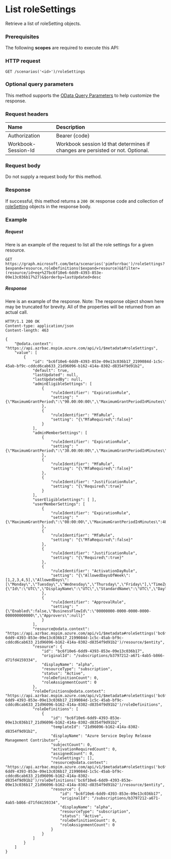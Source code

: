 # List roleSettings

Retrieve a list of roleSetting objects.
### Prerequisites
The following **scopes** are required to execute this API: 
### HTTP request
<!-- { "blockType": "ignored" } -->
```http
GET /scenarios('<id>')/roleSettings
```
### Optional query parameters
This method supports the [OData Query Parameters](http://graph.microsoft.io/docs/overview/query_parameters) to help customize the response.

### Request headers
| Name      |Description|
|:----------|:----------|
| Authorization  | Bearer {code}|
| Workbook-Session-Id  | Workbook session Id that determines if changes are persisted or not. Optional.|

### Request body
Do not supply a request body for this method.
### Response
If successful, this method returns a `200 OK` response code and collection of [roleSetting](../resources/roleSetting.md) objects in the response body.
### Example
##### Request
Here is an example of the request to list all the role settings for a given resource.
<!-- {
  "blockType": "request",
  "name": "get_policies"
}-->
```http
GET https://graph.microsoft.com/beta/scenarios('pimforrbac')/roleSettings?$expand=resource,roleDefinitions($expand=resource)&$filter=(resource/id+eq+%27bc6f10e6-6dd9-4393-853e-09e13c036b17%27)&$orderby=lastUpdated+desc
```
##### Response
Here is an example of the response. Note: The response object shown here may be truncated for brevity. All of the properties will be returned from an actual call.
<!-- {
  "blockType": "response",
  "truncated": true,
  "@odata.type": "microsoft.graph.policy",
  "isCollection": true
} -->
```http
HTTP/1.1 200 OK
Content-type: application/json
Content-length: 463

{
    "@odata.context": "https://api.azrbac.mspim.azure.com/api/v1/$metadata#roleSettings",
    "value": [
        {
            "id": "bc6f10e6-6dd9-4393-853e-09e13c036b17_2199084d-1c5c-45ab-bf9c-cddcd6cab633_21d96096-b162-414a-8302-d8354f9d91b2",
            "default": true,
            "lastUpdated": null,
            "lastUpdatedBy": null,
            "adminEligibleSettings": [
                {
                    "ruleIdentifier": "ExpirationRule",
                    "setting": "{\"MaximumGrantPeriod\":\"90.00:00:00\",\"MaximumGrantPeriodInMinutes\":129600,\"PermanentAssignment\":false}"
                },
                {
                    "ruleIdentifier": "MfaRule",
                    "setting": "{\"MfaRequired\":false}"
                }
            ],
            "adminMemberSettings": [
                {
                    "ruleIdentifier": "ExpirationRule",
                    "setting": "{\"MaximumGrantPeriod\":\"30.00:00:00\",\"MaximumGrantPeriodInMinutes\":43200,\"PermanentAssignment\":false}"
                },
                {
                    "ruleIdentifier": "MfaRule",
                    "setting": "{\"MfaRequired\":false}"
                },
                {
                    "ruleIdentifier": "JustificationRule",
                    "setting": "{\"Required\":true}"
                }
            ],
            "userEligibleSettings": [ ],
            "userMemberSettings": [
                {
                    "ruleIdentifier": "ExpirationRule",
                    "setting": "{\"MaximumGrantPeriod\":\"08:00:00\",\"MaximumGrantPeriodInMinutes\":480,\"PermanentAssignment\":false}"
                },
                {
                    "ruleIdentifier": "MfaRule",
                    "setting": "{\"MfaRequired\":false}"
                },
                {
                    "ruleIdentifier": "JustificationRule",
                    "setting": "{\"Required\":true}"
                },
                {
                    "ruleIdentifier": "ActivationDayRule",
                    "setting": "{\"AllowedDaysOfWeek\":[1,2,3,4,5],\"AllowedDays\":[\"Monday\",\"Tuesday\",\"Wednesday\",\"Thursday\",\"Friday\"],\"TimeZoneInfo\":{\"Id\":\"UTC\",\"DisplayName\":\"UTC\",\"StandardName\":\"UTC\",\"DaylightName\":\"UTC\",\"BaseUtcOffset\":\"00:00:00\",\"AdjustmentRules\":null,\"SupportsDaylightSavingTime\":false},\"TimeZoneId\":\"UTC\",\"CustomSetting\":false}"
                },
                {
                    "ruleIdentifier": "ApprovalRule",
                    "setting": "{\"Enabled\":false,\"BusinessFlowId\":\"00000000-0000-0000-0000-000000000000\",\"Approvers\":null}"
                }
            ],
            "resource@odata.context": "https://api.azrbac.mspim.azure.com/api/v1/$metadata#roleSettings('bc6f10e6-6dd9-4393-853e-09e13c036b17_2199084d-1c5c-45ab-bf9c-cddcd6cab633_21d96096-b162-414a-8302-d8354f9d91b2')/resource/$entity",
            "resource": {
                "id": "bc6f10e6-6dd9-4393-853e-09e13c036b17",
                "originalId": "/subscriptions/b3797212-a671-4ab5-b866-d71fd4159334",
                "displayName": "alpha",
                "resourceType": "subscription",
                "status": "Active",
                "roleDefinitionCount": 0,
                "roleAssignmentCount": 0
            },
            "roleDefinitions@odata.context": "https://api.azrbac.mspim.azure.com/api/v1/$metadata#roleSettings('bc6f10e6-6dd9-4393-853e-09e13c036b17_2199084d-1c5c-45ab-bf9c-cddcd6cab633_21d96096-b162-414a-8302-d8354f9d91b2')/roleDefinitions",
            "roleDefinitions": [
                {
                    "id": "bc6f10e6-6dd9-4393-853e-09e13c036b17_21d96096-b162-414a-8302-d8354f9d91b2",
                    "templateId": "21d96096-b162-414a-8302-d8354f9d91b2",
                    "displayName": "Azure Service Deploy Release Management Contributor",
                    "subjectCount": 0,
                    "activationRequiredCount": 0,
                    "assignedCount": 0,
                    "ruleSettings": [],
                    "resource@odata.context": "https://api.azrbac.mspim.azure.com/api/v1/$metadata#roleSettings('bc6f10e6-6dd9-4393-853e-09e13c036b17_2199084d-1c5c-45ab-bf9c-cddcd6cab633_21d96096-b162-414a-8302-d8354f9d91b2')/roleDefinitions('bc6f10e6-6dd9-4393-853e-09e13c036b17_21d96096-b162-414a-8302-d8354f9d91b2')/resource/$entity",
                    "resource": {
                        "id": "bc6f10e6-6dd9-4393-853e-09e13c036b17",
                        "originalId": "/subscriptions/b3797212-a671-4ab5-b866-d71fd4159334",
                        "displayName": "alpha",
                        "resourceType": "subscription",
                        "status": "Active",
                        "roleDefinitionCount": 0,
                        "roleAssignmentCount": 0
                    }
                }
            ]
        }
    ]
}
```

<!-- uuid: 8fcb5dbc-d5aa-4681-8e31-b001d5168d79
2015-10-25 14:57:30 UTC -->
<!-- {
  "type": "#page.annotation",
  "description": "List policies",
  "keywords": "",
  "section": "documentation",
  "tocPath": ""
}-->